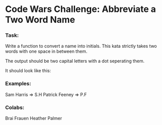 # Code Wars Challenge: Abbreviate a Two Word Name

### Task:
Write a function to convert a name into initials. This kata strictly takes two words with one space in between them.

The output should be two capital letters with a dot seperating them.

It should look like this:

### Examples:
Sam Harris => S.H
Patrick Feeney => P.F

### Colabs:
Brai Frauen
Heather Palmer